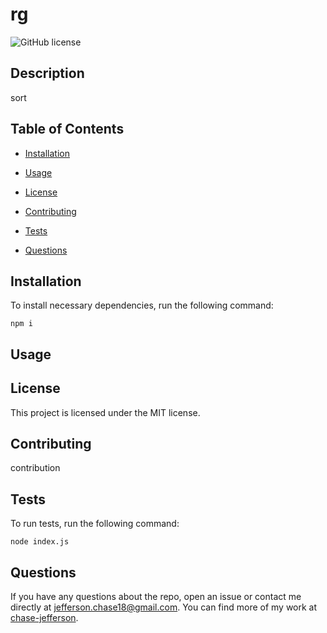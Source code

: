 # rg
![GitHub license](https://img.shields.io/badge/license-MIT-blue.svg)

## Description

sort

## Table of Contents

* [Installation](#installation)

* [Usage](#usage)

* [License](#license)

* [Contributing](#contributing)

* [Tests](#tests)

* [Questions](#questions)

## Installation

To install necessary dependencies, run the following command:

```
npm i
```

## Usage



## License

This project is licensed under the MIT license.

## Contributing

contribution

## Tests

To run tests, run the following command:

```
node index.js
```

## Questions

If you have any questions about the repo, open an issue or contact me directly at jefferson.chase18@gmail.com. You can find more of my work at [chase-jefferson](https://github.com/chase-jefferson/).

